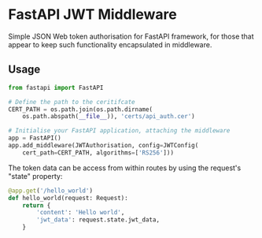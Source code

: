 # FastAPI JWT Middleware

Simple JSON Web token authorisation for FastAPI framework, for those that appear to keep such functionality encapsulated in middleware.

## Usage

```python
from fastapi import FastAPI

# Define the path to the ceritifcate
CERT_PATH = os.path.join(os.path.dirname(
    os.path.abspath(__file__)), 'certs/api_auth.cer')

# Initialise your FastAPI application, attaching the middleware
app = FastAPI()
app.add_middleware(JWTAuthorisation, config=JWTConfig(
    cert_path=CERT_PATH, algorithms=['RS256']))
```

The token data can be access from within routes by using the request's "state" property:

```python
@app.get('/hello_world')
def hello_world(request: Request):
    return {
        'content': 'Hello world',
        'jwt_data': request.state.jwt_data,
    }
```
